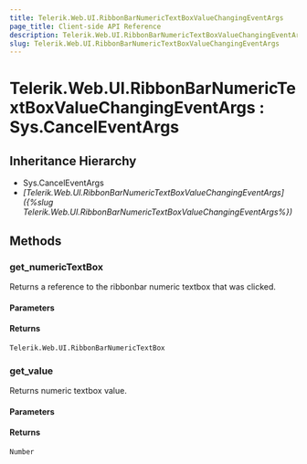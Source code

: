 ```yaml
---
title: Telerik.Web.UI.RibbonBarNumericTextBoxValueChangingEventArgs
page_title: Client-side API Reference
description: Telerik.Web.UI.RibbonBarNumericTextBoxValueChangingEventArgs
slug: Telerik.Web.UI.RibbonBarNumericTextBoxValueChangingEventArgs
---
```


# Telerik.Web.UI.RibbonBarNumericTextBoxValueChangingEventArgs : Sys.CancelEventArgs

## Inheritance Hierarchy

* Sys.CancelEventArgs
* *[Telerik.Web.UI.RibbonBarNumericTextBoxValueChangingEventArgs]({%slug Telerik.Web.UI.RibbonBarNumericTextBoxValueChangingEventArgs%})*

## Methods

### get_numericTextBox

Returns a reference to the ribbonbar numeric textbox that was clicked.

#### Parameters

#### Returns

`Telerik.Web.UI.RibbonBarNumericTextBox`

### get_value

Returns numeric textbox value.

#### Parameters

#### Returns

`Number`